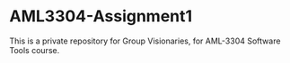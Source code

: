 # AML3304-Assignment1
This is a private repository for Group Visionaries, for AML-3304 Software Tools course.

